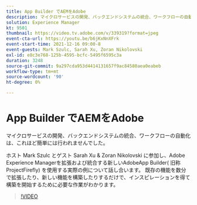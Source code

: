 ```yaml
---
title: App Builder でAEMをAdobe
description: マイクロサービスの開発、バックエンドシステムの統合、ワークフローの自動化は、これほど簡単には行われませんでした。
solution: Experience Manager
kt: 9501
thumbnail: https://video.tv.adobe.com/v/339319?format=jpeg
event-cta-url: https://youtu.be/b6jKxNnXFrk
event-start-time: 2021-12-16 09:00-8
event-guests: Mark Szulc, Sarah Xu, Zoran Nikolovski
exl-id: e8c3e768-125b-4595-bcfc-5495f6595c3a
duration: 3248
source-git-commit: 9a297cda953d4414131657f9ac84580aea0eabeb
workflow-type: tm+mt
source-wordcount: '90'
ht-degree: 0%

---
```


# App Builder でAEMをAdobe

マイクロサービスの開発、バックエンドシステムの統合、ワークフローの自動化は、これほど簡単には行われませんでした。

ホスト Mark Szulc とゲスト Sarah Xu &amp; Zoran Nikolovski に参加し、Adobe Experience Managerを拡張および統合する新しいAdobeApp Builder( 旧称 ProjectFirefly) を使用する実際の例について話し合います。  既存の機能を数分で拡張したり、新しい機能を構築したりするだけで、インスピレーションを得て構築を開始するために必要な作業がわかります。

>[!VIDEO](https://video.tv.adobe.com/v/339319/?quality=12&learn=on)
